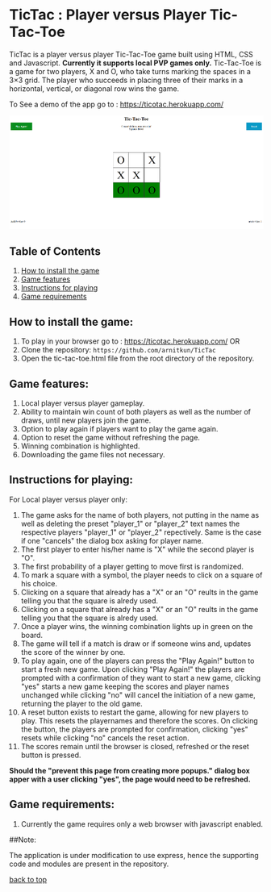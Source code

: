 


# TicTac : Player versus Player Tic-Tac-Toe

TicTac is a player versus player Tic-Tac-Toe game built using HTML, CSS and Javascript. **Currently it supports local PVP games only.**
Tic-Tac-Toe is a game for two players, X and O, who take turns marking the spaces in a 3×3 grid. The player who succeeds in placing three of their marks in a horizontal, vertical, or diagonal row wins the game.

To See a demo of the app go to : https://ticotac.herokuapp.com/

![TicTac screenshot](https://github.com/arnitkun/TicTac/blob/master/demotac1.PNG)<br />

## Table of Contents

1. [How to install the game](#how-to-install-the-game)
2. [Game features](#Game-features)
3. [Instructions for playing](#Instructions-for-playing)
4. [Game requirements](#Game-requirements)


## How to install the game:

1. To play in your browser go to : https://ticotac.herokuapp.com/ OR
2. Clone the repository: ```https://github.com/arnitkun/TicTac```
3. Open the tic-tac-toe.html file from the root directory of the repository.

## Game features:

1. Local player versus player gameplay.
2. Ability to maintain win count of both players as well as the number of draws, until new players join the game.
3. Option to play again if players want to play the game again.
4. Option to reset the game without refreshing the page.
5. Winning combination is highlighted.
6. Downloading the game files not necessary.

## Instructions for playing:
   For Local player versus player only:
1. The game asks for the name of both players, not putting in the name as well as deleting the preset "player_1" or "player_2"
   text names the respective players "player_1" or "player_2" repectively. Same is the case if one "cancels" the dialog box asking for      player name.
2. The first player to enter his/her name is "X" while the second player is "O".
3. The first probability of a player getting to move first is randomized.
4. To mark a square with a symbol, the player needs to click on a square of his choice.
5. Clicking on a square that already has a "X" or an "O" reults in the game telling you that the square is alredy used.
6. Clicking on a square that already has a "X" or an "O" reults in the game telling you that the square is alredy used.
7. Once a player wins, the winning combination lights up in green on the board.
8. The game will tell if a match is draw or if someone wins and, updates the score of the winner by one.
9. To play again, one of the players can press the "Play Again!" button to start a fresh new game. Upon clicking "Play Again!" the  players are prompted with a confirmation of they want to start a new game, clicking "yes" starts a new game keeping the scores and player names unchanged while clicking "no" will cancel the initiation of a new game, returning the player to the old game.
10. A reset button exists to restart the game, allowing for new players to play. This resets the playernames and therefore the scores. On     clicking the button, the players are prompted for confirmation, clicking "yes" resets while clicking "no" cancels the reset action.
 11. The scores remain until the browser is closed, refreshed or the reset button is pressed.
 
 **Should the "prevent this page from creating more popups." dialog box apper with a user clicking "yes", the page would need to be  refreshed.**
 
 ## Game requirements:
 
 1. Currently the game requires only a web browser with javascript enabled.

##Note:

The application is under modification to use express, hence the supporting code and modules are present in the 
repository.

 
 [back to top](#table-of-contents)
